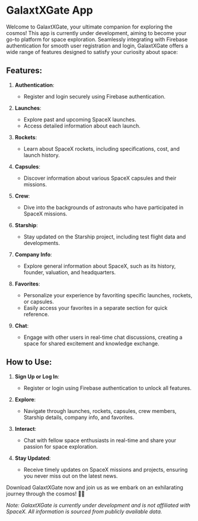 # GalaxtXGate App

Welcome to GalaxtXGate, your ultimate companion for exploring the cosmos! This app is currently under development, aiming to become your go-to platform for space exploration. Seamlessly integrating with Firebase authentication for smooth user registration and login, GalaxtXGate offers a wide range of features designed to satisfy your curiosity about space:

## Features:

1. **Authentication**:
   - Register and login securely using Firebase authentication.

2. **Launches**:
   - Explore past and upcoming SpaceX launches.
   - Access detailed information about each launch.

3. **Rockets**:
   - Learn about SpaceX rockets, including specifications, cost, and launch history.

4. **Capsules**:
   - Discover information about various SpaceX capsules and their missions.

5. **Crew**:
   - Dive into the backgrounds of astronauts who have participated in SpaceX missions.

6. **Starship**:
   - Stay updated on the Starship project, including test flight data and developments.

7. **Company Info**:
   - Explore general information about SpaceX, such as its history, founder, valuation, and headquarters.

8. **Favorites**:
   - Personalize your experience by favoriting specific launches, rockets, or capsules.
   - Easily access your favorites in a separate section for quick reference.

9. **Chat**:
   - Engage with other users in real-time chat discussions, creating a space for shared excitement and knowledge exchange.

## How to Use:

1. **Sign Up or Log In**:
   - Register or login using Firebase authentication to unlock all features.

2. **Explore**:
   - Navigate through launches, rockets, capsules, crew members, Starship details, company info, and favorites.

3. **Interact**:
   - Chat with fellow space enthusiasts in real-time and share your passion for space exploration.

4. **Stay Updated**:
   - Receive timely updates on SpaceX missions and projects, ensuring you never miss out on the latest news.

Download GalaxtXGate now and join us as we embark on an exhilarating journey through the cosmos! 🚀🌌

*Note: GalaxtXGate is currently under development and is not affiliated with SpaceX. All information is sourced from publicly available data.*
